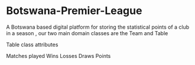 # Botswana-Premier-League
 A Botswana based digital platform for storing the statistical points of a club in a season , our two main domain classes are the Team and Table

 Table class attributes

Matches played
Wins
 Losses
Draws 
Points
